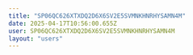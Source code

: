 ```yaml
---
title: "SP06QC626XTXDQ2D6X6SV2E5SVMNKHNRHYSAMN4M"
date: 2025-04-17T10:56:00.655Z
user: SP06QC626XTXDQ2D6X6SV2E5SVMNKHNRHYSAMN4M
layout: "users"
---
```

    